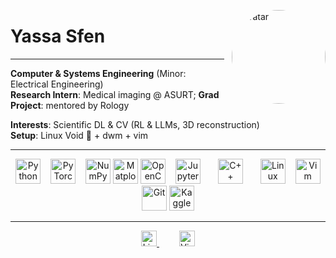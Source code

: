 <img
  src="https://i.imgur.com/4CxmYJ7.png"
  alt="avatar"
  width="150"
  height="150"
  style="border-radius:50%; float:right; margin:0 0 10px 12px;"
/>

# Yassa Sfen

---

**Computer & Systems Engineering** (Minor: Electrical Engineering)  
**Research Intern**: Medical imaging @ ASURT; 
**Grad Project**: mentored by Rology  

**Interests**: Scientific DL & CV (RL & LLMs, 3D reconstruction)  
**Setup**: Linux Void 🐧 + dwm + vim

---

<div align="center">
  <img src="https://cdn.jsdelivr.net/gh/devicons/devicon/icons/python/python-original.svg" height="40" alt="Python" />
  <img src="https://cdn.jsdelivr.net/gh/devicons/devicon/icons/pytorch/pytorch-original.svg" height="40" alt="PyTorch" style="margin:0 12px;" />
  <img src="https://cdn.jsdelivr.net/gh/devicons/devicon/icons/numpy/numpy-original.svg" height="40" alt="NumPy" />
  <img src="https://cdn.jsdelivr.net/gh/devicons/devicon/icons/matplotlib/matplotlib-original.svg" height="40" alt="Matplotlib" />
  <img src="https://cdn.jsdelivr.net/gh/devicons/devicon/icons/opencv/opencv-original.svg" height="40" alt="OpenCV" />
  <img src="https://cdn.jsdelivr.net/gh/devicons/devicon/icons/jupyter/jupyter-original.svg" height="40" alt="Jupyter" style="margin:0 12px;" />
  <img src="https://cdn.jsdelivr.net/gh/devicons/devicon/icons/cplusplus/cplusplus-original.svg" height="40" alt="C++" style="margin:0 12px;" />
  <img src="https://cdn.jsdelivr.net/gh/devicons/devicon/icons/linux/linux-original.svg" height="40" alt="Linux" style="margin:0 12px;" />
  <img src="https://cdn.jsdelivr.net/gh/devicons/devicon/icons/vim/vim-original.svg" height="40" alt="Vim" />
  <img src="https://cdn.jsdelivr.net/gh/devicons/devicon/icons/git/git-original.svg" height="40" alt="Git" />
  <img src="https://cdn.jsdelivr.net/gh/devicons/devicon/icons/kaggle/kaggle-original.svg" height="40" alt="Kaggle" />
  
</div>

---

<div align="center">
  <a href="https://linkedin.com/in/yassa9" target="_blank" style="margin:0 16px;">
    <img src="https://img.shields.io/badge/LinkedIn-0077B5?logo=linkedin&style=for-the-badge" height="25" alt="LinkedIn" />
  </a>
  <img src="https://visitor-badge.laobi.icu/badge?page_id=yassa9.yassa9" height="25" style="margin:0 16px;" alt="Visitor Badge" />
</div>

